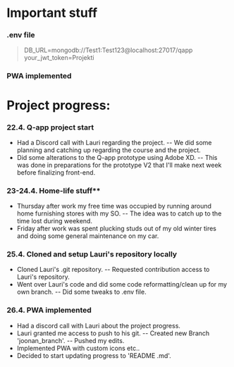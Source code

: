 # Important stuff
### .env file
> DB_URL=mongodb://Test1:Test123@localhost:27017/qapp  
your_jwt_token=Projekti

### PWA implemented


# Project progress:

### 22.4. Q-app project start

- Had a Discord call with Lauri regarding the project.
-- We did some planning and catching up regarding the course and the project.
- Did some alterations to the Q-app prototype using Adobe XD.
-- This was done in preparations for the prototype V2 that I'll make next week before finalizing front-end.

### 23-24.4. Home-life stuff**

- Thursday after work my free time was occupied by running around home furnishing stores with my SO.
-- The idea was to catch up to the time lost during weekend.
- Friday after work was spent plucking studs out of my old winter tires and doing some general maintenance on my car.

### 25.4. Cloned and setup Lauri's repository locally
- Cloned Lauri's .git repository.
-- Requested contribution access to Lauri's repository.
- Went over Lauri's code and did some code reformatting/clean up for my own branch.
-- Did some tweaks to .env file.

### 26.4. PWA implemented
- Had a discord call with Lauri about the project progress.
- Lauri granted me access to push to his git.
-- Created new Branch 'joonan_branch'.
-- Pushed my edits.
- Implemented PWA with custom icons etc..
- Decided to start updating progress to 'README .md'.
